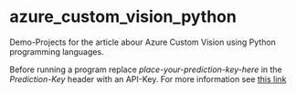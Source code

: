 # azure_custom_vision_python
Demo-Projects for the article abour Azure Custom Vision using Python programming languages. 

Before running a program replace *place-your-prediction-key-here* in the *Prediction-Key* header with an API-Key. For more information see [this link](https://learn.microsoft.com/en-us/azure/cognitive-services/custom-vision-service/use-prediction-api)
